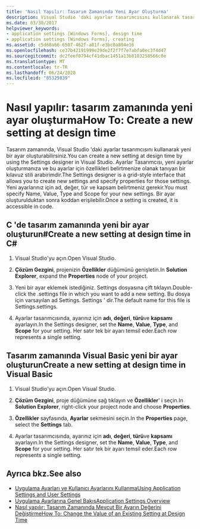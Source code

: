 ```yaml
---
title: 'Nasıl Yapılır: Tasarım Zamanında Yeni Ayar Oluşturma'
description: Visual Studio 'daki ayarlar tasarımcısını kullanarak tasarım zamanında yeni bir Windows Forms ayarı oluşturmayı öğrenin.
ms.date: 03/30/2017
helpviewer_keywords:
- application settings [Windows Forms], design time
- application settings [Windows Forms], creating
ms.assetid: c5d60a66-6507-462f-a81f-e3bc0a804e16
ms.openlocfilehash: ce37b42191999e29de2f2f7f7e7abfa0ec3f4d47
ms.sourcegitcommit: dc2feef0794cf41dbac1451a13b8183258566c0e
ms.translationtype: MT
ms.contentlocale: tr-TR
ms.lasthandoff: 06/24/2020
ms.locfileid: "85325839"
---
```

# <a name="how-to-create-a-new-setting-at-design-time"></a><span data-ttu-id="84f02-103">Nasıl yapılır: tasarım zamanında yeni ayar oluşturma</span><span class="sxs-lookup"><span data-stu-id="84f02-103">How To: Create a new setting at design time</span></span>

<span data-ttu-id="84f02-104">Tasarım zamanında, Visual Studio 'daki ayarlar tasarımcısını kullanarak yeni bir ayar oluşturabilirsiniz.</span><span class="sxs-lookup"><span data-stu-id="84f02-104">You can create a new setting at design time by using the Settings designer in Visual Studio.</span></span> <span data-ttu-id="84f02-105">Ayarlar Tasarımcısı, yeni ayarlar oluşturmanıza ve bu ayarlar için özellikleri belirtmenize olanak tanıyan bir kılavuz stili arabirimdir.</span><span class="sxs-lookup"><span data-stu-id="84f02-105">The Settings designer is a grid-style interface that allows you to create new settings and specify properties for those settings.</span></span> <span data-ttu-id="84f02-106">Yeni ayarlarınız için ad, değer, tür ve kapsam belirtmeniz gerekir.</span><span class="sxs-lookup"><span data-stu-id="84f02-106">You must specify Name, Value, Type and Scope for your new settings.</span></span> <span data-ttu-id="84f02-107">Bir ayar oluşturulduktan sonra koddan erişilebilir.</span><span class="sxs-lookup"><span data-stu-id="84f02-107">Once a setting is created, it is accessible in code.</span></span>

## <a name="create-a-new-setting-at-design-time-in-c"></a><span data-ttu-id="84f02-108">C 'de tasarım zamanında yeni bir ayar oluşturun\#</span><span class="sxs-lookup"><span data-stu-id="84f02-108">Create a new setting at design time in C\#</span></span>

1. <span data-ttu-id="84f02-109">Visual Studio'yu açın.</span><span class="sxs-lookup"><span data-stu-id="84f02-109">Open Visual Studio.</span></span>

2. <span data-ttu-id="84f02-110">**Çözüm Gezgini**, projenizin **Özellikler** düğümünü genişletin.</span><span class="sxs-lookup"><span data-stu-id="84f02-110">In **Solution Explorer**, expand the **Properties** node of your project.</span></span>

3. <span data-ttu-id="84f02-111">Yeni bir ayar eklemek istediğiniz. Settings dosyasına çift tıklayın.</span><span class="sxs-lookup"><span data-stu-id="84f02-111">Double-click the .settings file in which you want to add a new setting.</span></span> <span data-ttu-id="84f02-112">Bu dosya için varsayılan ad Settings. Settings ' dir.</span><span class="sxs-lookup"><span data-stu-id="84f02-112">The default name for this file is Settings.settings.</span></span>

4. <span data-ttu-id="84f02-113">Ayarlar tasarımcısında, ayarınız için **adı**, **değeri**, **türü**ve **kapsamı** ayarlayın.</span><span class="sxs-lookup"><span data-stu-id="84f02-113">In the Settings designer, set the **Name**, **Value**, **Type**, and **Scope** for your setting.</span></span> <span data-ttu-id="84f02-114">Her satır tek bir ayarı temsil eder.</span><span class="sxs-lookup"><span data-stu-id="84f02-114">Each row represents a single setting.</span></span>

## <a name="create-a-new-setting-at-design-time-in-visual-basic"></a><span data-ttu-id="84f02-115">Tasarım zamanında Visual Basic yeni bir ayar oluşturun</span><span class="sxs-lookup"><span data-stu-id="84f02-115">Create a new setting at design time in Visual Basic</span></span>

1. <span data-ttu-id="84f02-116">Visual Studio'yu açın.</span><span class="sxs-lookup"><span data-stu-id="84f02-116">Open Visual Studio.</span></span>

2. <span data-ttu-id="84f02-117">**Çözüm Gezgini**, proje düğümüne sağ tıklayın ve **Özellikler**' i seçin.</span><span class="sxs-lookup"><span data-stu-id="84f02-117">In **Solution Explorer**, right-click your project node and choose **Properties**.</span></span>

3. <span data-ttu-id="84f02-118">**Özellikler** sayfasında, **Ayarlar** sekmesini seçin.</span><span class="sxs-lookup"><span data-stu-id="84f02-118">In the **Properties** page, select the **Settings** tab.</span></span>

4. <span data-ttu-id="84f02-119">Ayarlar tasarımcısında, ayarınız için **adı**, **değeri**, **türü**ve **kapsamı** ayarlayın.</span><span class="sxs-lookup"><span data-stu-id="84f02-119">In the Settings designer, set the **Name**, **Value**, **Type**, and **Scope** for your setting.</span></span> <span data-ttu-id="84f02-120">Her satır tek bir ayarı temsil eder.</span><span class="sxs-lookup"><span data-stu-id="84f02-120">Each row represents a single setting.</span></span>

## <a name="see-also"></a><span data-ttu-id="84f02-121">Ayrıca bkz.</span><span class="sxs-lookup"><span data-stu-id="84f02-121">See also</span></span>

- [<span data-ttu-id="84f02-122">Uygulama Ayarları ve Kullanıcı Ayarlarını Kullanma</span><span class="sxs-lookup"><span data-stu-id="84f02-122">Using Application Settings and User Settings</span></span>](using-application-settings-and-user-settings.md)
- [<span data-ttu-id="84f02-123">Uygulama Ayarlarına Genel Bakış</span><span class="sxs-lookup"><span data-stu-id="84f02-123">Application Settings Overview</span></span>](application-settings-overview.md)
- [<span data-ttu-id="84f02-124">Nasıl yapılır: Tasarım Zamanında Mevcut Bir Ayarın Değerini Değiştirme</span><span class="sxs-lookup"><span data-stu-id="84f02-124">How To: Change the Value of an Existing Setting at Design Time</span></span>](how-to-change-the-value-of-an-existing-setting-at-design-time.md)
